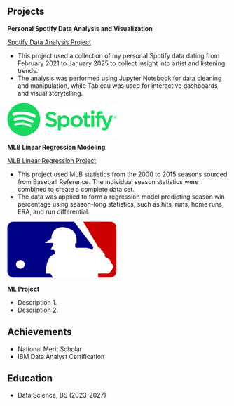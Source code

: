 ## Projects 
**Personal Spotify Data Analysis and Visualization** 

[Spotify Data Analysis Project](https://github.com/IanJBarriger/SpotifyDataAnalysis)

- This project used a collection of my personal Spotify data dating from February 2021 to January 2025 to collect insight into artist and listening trends.
- The analysis was performed using Jupyter Notebook for data cleaning and manipulation, while Tableau was used for interactive dashboards and visual storytelling.

![Spotify Image](assets/Spotify.png)

**MLB Linear Regression Modeling** 

[MLB Linear Regression Project](https://github.com/IanJBarriger/MLBLinearReggresion)

- This project used MLB statistics from the 2000 to 2015 seasons sourced from Baseball Reference. The individual season statistics were combined to create a complete data set.
- The data was applied to form a regression model predicting season win percentage using season-long statistics, such as hits, runs, home runs, ERA, and run differential.

![MLB Regression Model Image](assets/favicon(1).png)

**ML Project** 
- Description 1. 
- Description 2.

## Achievements 
- National Merit Scholar
- IBM Data Analyst Certification 

## Education 
- Data Science, BS (2023-2027)
